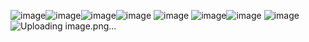 ![image](https://github.com/user-attachments/assets/f5ebe49c-94b9-41ba-ab5b-e02400d5eec6)![image](https://github.com/user-attachments/assets/f9d1625f-511e-4044-b077-fa731f3a8978)![image](https://github.com/user-attachments/assets/74c87512-0fb0-4218-a972-a149f870ab53)![image](https://github.com/user-attachments/assets/d28ffb1b-e4ca-40d2-9fa6-27569d12fcc6)
![image](https://github.com/user-attachments/assets/fdcab308-7ffb-4994-9fb7-693749626e37)
![image](https://github.com/user-attachments/assets/446b50c2-3fd4-484e-bdd2-0f7fabe8e68a)![image](https://github.com/user-attachments/assets/a2580565-2fb5-44c2-87c7-ff4326073e92)
![image](https://github.com/user-attachments/assets/fb0f24b1-b451-4839-9602-d5beb38050c2)
![Uploading image.png…]()



